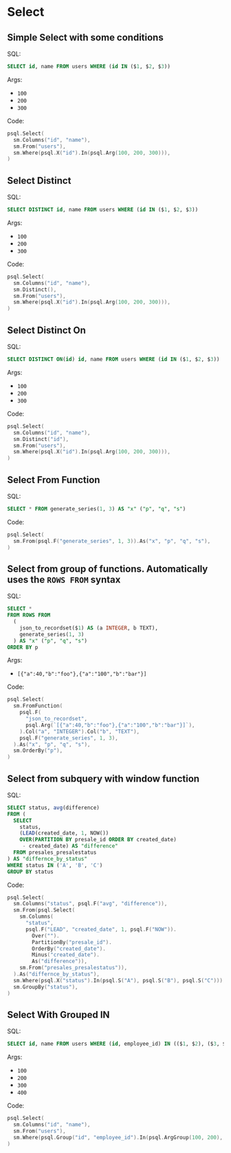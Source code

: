 # Select

## Simple Select with some conditions

SQL:

```sql
SELECT id, name FROM users WHERE (id IN ($1, $2, $3))
```

Args:

* `100`
* `200`
* `300`

Code:

```go
psql.Select(
  sm.Columns("id", "name"),
  sm.From("users"),
  sm.Where(psql.X("id").In(psql.Arg(100, 200, 300))),
)
```

## Select Distinct

SQL:

```sql
SELECT DISTINCT id, name FROM users WHERE (id IN ($1, $2, $3))
```

Args:

* `100`
* `200`
* `300`

Code:

```go
psql.Select(
  sm.Columns("id", "name"),
  sm.Distinct(),
  sm.From("users"),
  sm.Where(psql.X("id").In(psql.Arg(100, 200, 300))),
)
```

## Select Distinct On

SQL:

```sql
SELECT DISTINCT ON(id) id, name FROM users WHERE (id IN ($1, $2, $3))
```

Args:

* `100`
* `200`
* `300`

Code:

```go
psql.Select(
  sm.Columns("id", "name"),
  sm.Distinct("id"),
  sm.From("users"),
  sm.Where(psql.X("id").In(psql.Arg(100, 200, 300))),
)
```

## Select From Function

SQL:

```sql
SELECT * FROM generate_series(1, 3) AS "x" ("p", "q", "s")
```

Code:

```go
psql.Select(
  sm.From(psql.F("generate_series", 1, 3)).As("x", "p", "q", "s"),
)
```

## Select from group of functions. Automatically uses the `ROWS FROM` syntax

SQL:

```sql
SELECT *
FROM ROWS FROM
  (
    json_to_recordset($1) AS (a INTEGER, b TEXT),
    generate_series(1, 3)
  ) AS "x" ("p", "q", "s")
ORDER BY p
```

Args:

* ``[{"a":40,"b":"foo"},{"a":"100","b":"bar"}]``

Code:

```go
psql.Select(
  sm.FromFunction(
    psql.F(
      "json_to_recordset",
      psql.Arg(`[{"a":40,"b":"foo"},{"a":"100","b":"bar"}]`),
    ).Col("a", "INTEGER").Col("b", "TEXT"),
    psql.F("generate_series", 1, 3),
  ).As("x", "p", "q", "s"),
  sm.OrderBy("p"),
)
```

## Select from subquery with window function

SQL:

```sql
SELECT status, avg(difference)
FROM (
  SELECT
    status, 
    (LEAD(created_date, 1, NOW())
    OVER(PARTITION BY presale_id ORDER BY created_date)
     - created_date) AS "difference"
  FROM presales_presalestatus
) AS "differnce_by_status"
WHERE status IN ('A', 'B', 'C')
GROUP BY status
```

Code:

```go
psql.Select(
  sm.Columns("status", psql.F("avg", "difference")),
  sm.From(psql.Select(
    sm.Columns(
      "status",
      psql.F("LEAD", "created_date", 1, psql.F("NOW")).
        Over("").
        PartitionBy("presale_id").
        OrderBy("created_date").
        Minus("created_date").
        As("difference")),
    sm.From("presales_presalestatus")),
  ).As("differnce_by_status"),
  sm.Where(psql.X("status").In(psql.S("A"), psql.S("B"), psql.S("C"))),
  sm.GroupBy("status"),
)
```

## Select With Grouped IN

SQL:

```sql
SELECT id, name FROM users WHERE (id, employee_id) IN (($1, $2), ($3, $4))
```

Args:

* `100`
* `200`
* `300`
* `400`

Code:

```go
psql.Select(
  sm.Columns("id", "name"),
  sm.From("users"),
  sm.Where(psql.Group("id", "employee_id").In(psql.ArgGroup(100, 200), psql.ArgGroup(300, 400))),
)
```
